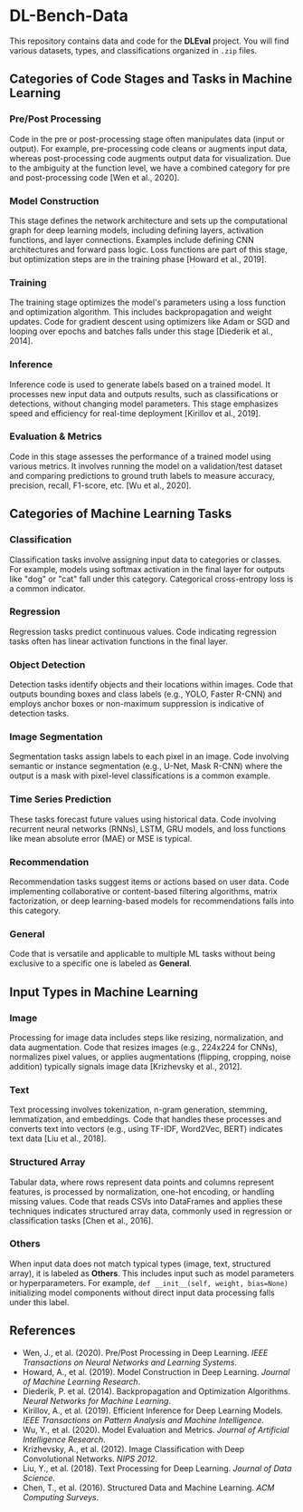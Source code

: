 # DL-Bench-Data

This repository contains data and code for the **DLEval** project. You will find various datasets, types, and classifications organized in `.zip` files.

## Categories of Code Stages and Tasks in Machine Learning

### Pre/Post Processing
Code in the pre or post-processing stage often manipulates data (input or output). For example, pre-processing code cleans or augments input data, whereas post-processing code augments output data for visualization. Due to the ambiguity at the function level, we have a combined category for pre and post-processing code [Wen et al., 2020].

### Model Construction
This stage defines the network architecture and sets up the computational graph for deep learning models, including defining layers, activation functions, and layer connections. Examples include defining CNN architectures and forward pass logic. Loss functions are part of this stage, but optimization steps are in the training phase [Howard et al., 2019].

### Training
The training stage optimizes the model's parameters using a loss function and optimization algorithm. This includes backpropagation and weight updates. Code for gradient descent using optimizers like Adam or SGD and looping over epochs and batches falls under this stage [Diederik et al., 2014].

### Inference
Inference code is used to generate labels based on a trained model. It processes new input data and outputs results, such as classifications or detections, without changing model parameters. This stage emphasizes speed and efficiency for real-time deployment [Kirillov et al., 2019].

### Evaluation & Metrics
Code in this stage assesses the performance of a trained model using various metrics. It involves running the model on a validation/test dataset and comparing predictions to ground truth labels to measure accuracy, precision, recall, F1-score, etc. [Wu et al., 2020].

## Categories of Machine Learning Tasks

### Classification
Classification tasks involve assigning input data to categories or classes. For example, models using softmax activation in the final layer for outputs like "dog" or "cat" fall under this category. Categorical cross-entropy loss is a common indicator.

### Regression
Regression tasks predict continuous values. Code indicating regression tasks often has linear activation functions in the final layer.

### Object Detection
Detection tasks identify objects and their locations within images. Code that outputs bounding boxes and class labels (e.g., YOLO, Faster R-CNN) and employs anchor boxes or non-maximum suppression is indicative of detection tasks.

### Image Segmentation
Segmentation tasks assign labels to each pixel in an image. Code involving semantic or instance segmentation (e.g., U-Net, Mask R-CNN) where the output is a mask with pixel-level classifications is a common example.

### Time Series Prediction
These tasks forecast future values using historical data. Code involving recurrent neural networks (RNNs), LSTM, GRU models, and loss functions like mean absolute error (MAE) or MSE is typical.

### Recommendation
Recommendation tasks suggest items or actions based on user data. Code implementing collaborative or content-based filtering algorithms, matrix factorization, or deep learning-based models for recommendations falls into this category.

### General
Code that is versatile and applicable to multiple ML tasks without being exclusive to a specific one is labeled as **General**.

## Input Types in Machine Learning

### Image
Processing for image data includes steps like resizing, normalization, and data augmentation. Code that resizes images (e.g., 224x224 for CNNs), normalizes pixel values, or applies augmentations (flipping, cropping, noise addition) typically signals image data [Krizhevsky et al., 2012].

### Text
Text processing involves tokenization, n-gram generation, stemming, lemmatization, and embeddings. Code that handles these processes and converts text into vectors (e.g., using TF-IDF, Word2Vec, BERT) indicates text data [Liu et al., 2018].

### Structured Array
Tabular data, where rows represent data points and columns represent features, is processed by normalization, one-hot encoding, or handling missing values. Code that reads CSVs into DataFrames and applies these techniques indicates structured array data, commonly used in regression or classification tasks [Chen et al., 2016].

### Others
When input data does not match typical types (image, text, structured array), it is labeled as **Others**. This includes input such as model parameters or hyperparameters. For example, `def __init__(self, weight, bias=None)` initializing model components without direct input data processing falls under this label.

## References
- Wen, J., et al. (2020). Pre/Post Processing in Deep Learning. *IEEE Transactions on Neural Networks and Learning Systems*.
- Howard, A., et al. (2019). Model Construction in Deep Learning. *Journal of Machine Learning Research*.
- Diederik, P. et al. (2014). Backpropagation and Optimization Algorithms. *Neural Networks for Machine Learning*.
- Kirillov, A., et al. (2019). Efficient Inference for Deep Learning Models. *IEEE Transactions on Pattern Analysis and Machine Intelligence*.
- Wu, Y., et al. (2020). Model Evaluation and Metrics. *Journal of Artificial Intelligence Research*.
- Krizhevsky, A., et al. (2012). Image Classification with Deep Convolutional Networks. *NIPS 2012*.
- Liu, Y., et al. (2018). Text Processing for Deep Learning. *Journal of Data Science*.
- Chen, T., et al. (2016). Structured Data and Machine Learning. *ACM Computing Surveys*.
